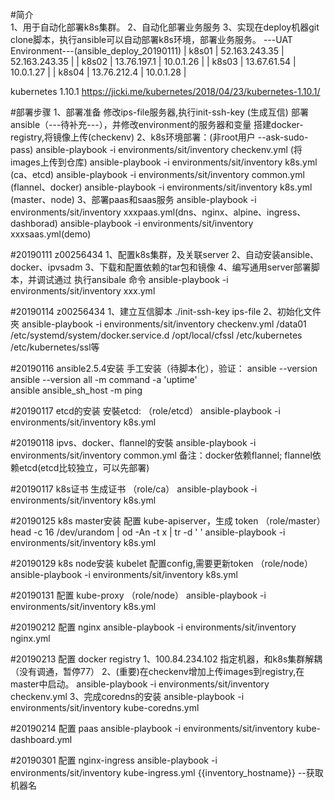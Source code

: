 #简介  
1、用于自动化部署k8s集群。
2、自动化部署业务服务
3、实现在deploy机器git clone脚本，执行ansible可以自动部署k8s环境，部署业务服务。
---UAT Environment---(ansible_deploy_20190111)
| k8s01  | 52.163.243.35  | 52.163.243.35    |
| k8s02  | 13.76.197.1  | 10.0.1.26    | 
| k8s03  | 13.67.61.54  | 10.0.1.27    | 
| k8s04  | 13.76.212.4  | 10.0.1.28    | 

kubernetes 1.10.1
https://jicki.me/kubernetes/2018/04/23/kubernetes-1.10.1/

#部署步骤 
1、部署准备
修改ips-file服务器,执行init-ssh-key (生成互信)
部署ansible（---待补充---），并修改environment的服务器和变量
搭建docker-registry,将镜像上传(checkenv)
2、k8s环境部署：(非root用户  --ask-sudo-pass)
ansible-playbook -i environments/sit/inventory checkenv.yml (将images上传到仓库)
ansible-playbook -i environments/sit/inventory  k8s.yml (ca、etcd)
ansible-playbook -i environments/sit/inventory common.yml (flannel、docker)
ansible-playbook -i environments/sit/inventory k8s.yml (master、node)
3、部署paas和saas服务
ansible-playbook -i environments/sit/inventory xxxpaas.yml(dns、nginx、alpine、ingress、dashborad)
ansible-playbook -i environments/sit/inventory xxxsaas.yml(demo)

#20190111 z00256434
1、配置k8s集群，及关联server
2、自动安装ansible、docker、ipvsadm
3、下载和配置依赖的tar包和镜像
4、编写通用server部署脚本，并调试通过
执行ansibale 命令
ansible-playbook -i environments/sit/inventory xxx.yml

#20190114 z00256434
1、建立互信脚本 ./init-ssh-key ips-file
2、初始化文件夾
ansible-playbook -i environments/sit/inventory checkenv.yml
/data01
/etc/systemd/system/docker.service.d
/opt/local/cfssl
/etc/kubernetes
/etc/kubernetes/ssl等

#20190116 ansible2.5.4安装
手工安装（待脚本化），验证：
ansible  --version
ansible  --version all -m command -a 'uptime'  
ansible  ansible_sh_host -m ping

#20190117 etcd的安装
安裝etcd:
（role/etcd）
ansible-playbook -i environments/sit/inventory k8s.yml

#20190118 ipvs、docker、flannel的安裝
ansible-playbook -i environments/sit/inventory common.yml
备注：docker依赖flannel; flannel依赖etcd(etcd比较独立，可以先部署)

#20190117 k8s证书
生成证书
（role/ca）
ansible-playbook -i environments/sit/inventory k8s.yml

#20190125 k8s master安装
配置 kube-apiserver，生成 token
（role/master）
head -c 16 /dev/urandom | od -An -t x | tr -d ' '
ansible-playbook -i environments/sit/inventory k8s.yml

#20190129 k8s node安装
kubelet 配置config,需要更新token
（role/node）
ansible-playbook -i environments/sit/inventory k8s.yml

#20190131 配置 kube-proxy
（role/node）
ansible-playbook -i environments/sit/inventory k8s.yml

#20190212 配置 nginx
ansible-playbook -i environments/sit/inventory nginx.yml

#20190213 配置 docker registry
1、100.84.234.102 指定机器，和k8s集群解耦（没有调通，暂停77）
2、(重要)在checkenv增加上传images到registry,在master中启动。
ansible-playbook -i environments/sit/inventory checkenv.yml
3、完成coredns的安装
ansible-playbook -i environments/sit/inventory kube-coredns.yml

#20190214 配置 paas
ansible-playbook -i environments/sit/inventory kube-dashboard.yml

#20190301 配置 nginx-ingress
ansible-playbook -i environments/sit/inventory kube-ingress.yml
{{inventory_hostname}} --获取机器名

